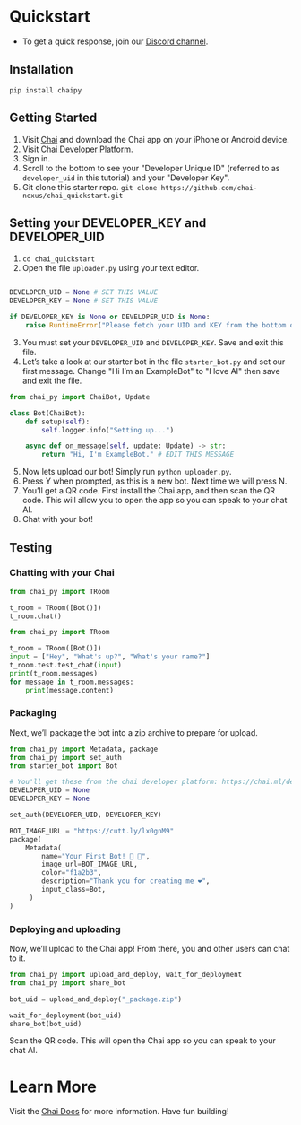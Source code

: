 # Quickstart

* To get a quick response, join our [Discord channel](https://discord.com/invite/YfrVwBtYWb).

## Installation
`pip install chaipy`

## Getting Started
1. Visit [Chai](https://chai.ml/) and download the Chai app on your iPhone or Android device. 
2. Visit [Chai Developer Platform](https://chai.ml/dev).
3. Sign in.
4. Scroll to the bottom to see your "Developer Unique ID" (referred to as `developer_uid` in this tutorial) and your "Developer Key".
5. Git clone this starter repo. `git clone https://github.com/chai-nexus/chai_quickstart.git`

## Setting your DEVELOPER_KEY and DEVELOPER_UID
1. `cd chai_quickstart`
2. Open the file `uploader.py` using your text editor.

```python

DEVELOPER_UID = None # SET THIS VALUE
DEVELOPER_KEY = None # SET THIS VALUE

if DEVELOPER_KEY is None or DEVELOPER_UID is None:
    raise RuntimeError("Please fetch your UID and KEY from the bottom of the Chai Developer Platform. https://chai.ml/dev")

```

3. You must set your `DEVELOPER_UID` and `DEVELOPER_KEY`. Save and exit this file.
4. Let’s take a look at our starter bot in the file `starter_bot.py` and set our first message. Change "Hi I’m an ExampleBot" to "I love AI" then save and exit the file.
```python
from chai_py import ChaiBot, Update

class Bot(ChaiBot):
    def setup(self):
        self.logger.info("Setting up...")

    async def on_message(self, update: Update) -> str:
        return "Hi, I'm ExampleBot." # EDIT THIS MESSAGE
```

5. Now lets upload our bot! Simply run `python uploader.py`.
6. Press Y when prompted, as this is a new bot. Next time we will press N.
7. You’ll get a QR code. First install the Chai app, and then scan the QR code. This will allow you to open the app so you can speak to your chat AI.
8. Chat with your bot! 

## Testing
### Chatting with your Chai

```python
from chai_py import TRoom

t_room = TRoom([Bot()])
t_room.chat()
```

```python
from chai_py import TRoom

t_room = TRoom([Bot()])
input = ["Hey", "What's up?", "What's your name?"]
t_room.test.test_chat(input)
print(t_room.messages)
for message in t_room.messages:
    print(message.content)
```

### Packaging

Next, we’ll package the bot into a zip archive to prepare for upload.

```python
from chai_py import Metadata, package
from chai_py import set_auth
from starter_bot import Bot

# You'll get these from the chai developer platform: https://chai.ml/dev
DEVELOPER_UID = None
DEVELOPER_KEY = None

set_auth(DEVELOPER_UID, DEVELOPER_KEY)

BOT_IMAGE_URL = "https://cutt.ly/lx0gnM9"
package(
    Metadata(
        name="Your First Bot! 🎉 🤖",
        image_url=BOT_IMAGE_URL,
        color="f1a2b3",
        description="Thank you for creating me ❤️",
        input_class=Bot,
     )
)
```

### Deploying and uploading

Now, we’ll upload to the Chai app! From there, you and other users can chat to it.

```python
from chai_py import upload_and_deploy, wait_for_deployment
from chai_py import share_bot

bot_uid = upload_and_deploy("_package.zip")

wait_for_deployment(bot_uid)
share_bot(bot_uid)
```

Scan the QR code. This will open the Chai app so you can speak to your chat AI.

# Learn More
Visit the [Chai Docs](https://chai.ml/docs) for more information. Have fun building!
